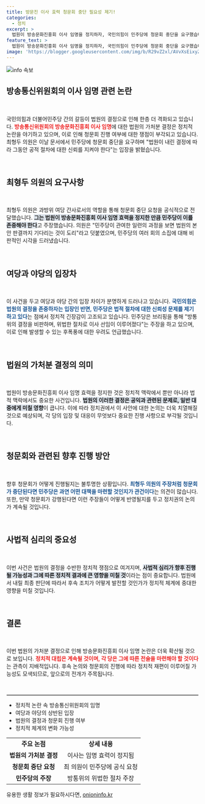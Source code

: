 ```yaml
---
title: 방문진 이사 효력 청문회 중단 필요성 제기!
categories:
  - 정치
excerpt: >
  법원이 방송문화진흥회 이사 임명을 정지하자, 국민의힘이 민주당에 청문회 중단을 요구했습니다. 양당 사이의 갈등이 고조되는 가운데, 법원의 최종 판결은 어떤 영향을 미칠지 주목됩니다!
feature_text: >
  법원이 방송문화진흥회 이사 임명을 정지하자, 국민의힘이 민주당에 청문회 중단을 요구했습니다. 양당 사이의 갈등이 고조되는 가운데, 법원의 최종 판결은 어떤 영향을 미칠지 주목됩니다!
image: 'https://blogger.googleusercontent.com/img/b/R29vZ2xl/AVvXsEixyZcFfHzMRdzZMjFBmAUKJYCLCGyLL1o632UiGVXcaFdKo_bkvkuCioo0uUKlGfBVcT3P84aROyZIXSBEx3Aw5nCQ3pTgDom1WDC4m8eifvWiAmWEEVb4x6G_l8C0QH225ldMjyaFvpxGEBGNO37VmDTDMHGhJPq73UglMfDca1-0aw/s1600/blogspot.png'
---
```


<p><img src="https://blogger.googleusercontent.com/img/b/R29vZ2xl/AVvXsEixyZcFfHzMRdzZMjFBmAUKJYCLCGyLL1o632UiGVXcaFdKo_bkvkuCioo0uUKlGfBVcT3P84aROyZIXSBEx3Aw5nCQ3pTgDom1WDC4m8eifvWiAmWEEVb4x6G_l8C0QH225ldMjyaFvpxGEBGNO37VmDTDMHGhJPq73UglMfDca1-0aw/s1600/blogspot.png" alt="info 속보" /></p>

<h2 data-ke-size="size26">방송통신위원회의 이사 임명 관련 논란</h2>

<p data-ke-size="size16">&nbsp;</p>

<p>국민의힘과 더불어민주당 간의 갈등이 법원의 결정으로 인해 한층 더 격화되고 있습니다. <b><span style="color: #ee2323;">방송통신위원회의 방송문화진흥회 이사 임명</span></b>에 대한 법원의 가처분 결정은 정치적 논란을 야기하고 있으며, 이로 인해 청문회 진행 여부에 대한 쟁점이 부각되고 있습니다. 최형두 의원은 이날 문서에서 민주당에 청문회 중단을 요구하며 "법원이 내린 결정에 따라 그동안 공적 절차에 대한 신뢰를 지켜야 한다"는 입장을 밝혔습니다. </p>

<p data-ke-size="size16">&nbsp;</p>

<h2 data-ke-size="size26">최형두 의원의 요구사항</h2>

<p data-ke-size="size16">&nbsp;</p>

<p>최형두 의원은 과방위 여당 간사로서의 역할을 통해 청문회 중단 요청을 공식적으로 전달했습니다. <b><span style="background-color: #21538527;">그는 법원이 방송문화진흥회 이사 임명 효력을 정지한 만큼 민주당이 이를 존중해야 한다</span></b>고 주장했습니다. 의원은 "민주당이 관여한 일련의 과정을 보면 법원의 본안 판결까지 기다리는 것이 도리"라고 덧붙였으며, 민주당의 여러 회의 소집에 대해 비판적인 시각을 드러냈습니다.</p>

<p data-ke-size="size16">&nbsp;</p>

<h2 data-ke-size="size26">여당과 야당의 입장차</h2>

<p data-ke-size="size16">&nbsp;</p>

<p>이 사건을 두고 여당과 야당 간의 입장 차이가 분명하게 드러나고 있습니다. <b><span style="color: #1a5490;">국민의힘은 법원의 결정을 존중하자는 입장인 반면, 민주당은 법적 절차에 대한 신뢰성 문제를 제기하고 있다</span></b>는 점에서 정치적 긴장감이 고조되고 있습니다. 민주당은 브리핑을 통해 "방통위의 결정을 비판하며, 위법한 절차로 이사 선임이 이루어졌다"는 주장을 하고 있으며, 이로 인해 발생할 수 있는 후폭풍에 대한 우려도 언급했습니다.</p>

<p data-ke-size="size16">&nbsp;</p>

<h2 data-ke-size="size26">법원의 가처분 결정의 의미</h2>

<p data-ke-size="size16">&nbsp;</p>

<p>법원이 방송문화진흥회 이사 임명 효력을 정지한 것은 정치적 맥락에서 뿐만 아니라 법적 맥락에서도 중요한 사건입니다. <b><span style="background-color: #21538527;">법원의 이러한 결정은 공익과 관련된 문제로, 일반 대중에게 미칠 영향</span></b>이 큽니다. 이에 따라 정치권에서 이 사안에 대한 논의는 더욱 치열해질 것으로 예상되며, 각 당의 입장 및 대응이 무엇보다 중요한 진행 사항으로 부각될 것입니다.</p>

<p data-ke-size="size16">&nbsp;</p>

<h2 data-ke-size="size26">청문회와 관련된 향후 진행 방안</h2>

<p data-ke-size="size16">&nbsp;</p>

<p>향후 청문회가 어떻게 진행될지는 불투명한 상황입니다. <b><span style="color: #1a5490;">최형두 의원의 주장처럼 청문회가 중단된다면 민주당은 과연 어떤 대책을 마련할 것인지가 관건이다</span></b>는 의견이 많습니다. 또한, 만약 청문회가 강행된다면 이런 주장들이 어떻게 반영될지를 두고 정치권의 논의가 계속될 것입니다.</p>

<p data-ke-size="size16">&nbsp;</p>

<h2 data-ke-size="size26">사법적 심리의 중요성</h2>

<p data-ke-size="size16">&nbsp;</p>

<p>이번 사건은 법원의 결정을 수반한 정치적 쟁점으로 여겨지며, <b><span style="background-color: #21538527;">사법적 심리가 향후 진행될 가능성과 그에 따른 정치적 결과에 큰 영향을 미칠 것</span></b>이라는 점이 중요합니다. 법원에서 내릴 최종 판단에 따라서 후속 조치가 어떻게 발전할 것인가가 정치적 체계에 중대한 영향을 미칠 것입니다.</p>

<p data-ke-size="size16">&nbsp;</p>

<h2 data-ke-size="size26">결론</h2>

<p data-ke-size="size16">&nbsp;</p>

<p>이번 법원의 가처분 결정으로 인해 방송문화진흥회 이사 임명 논란은 더욱 확산될 것으로 보입니다. <b><span style="color: #ee2323;">정치적 대립은 계속될 것이며, 각 당은 그에 따른 전술을 마련해야 할 것이다</span></b>는 관측이 지배적입니다. 후속 논의와 청문회의 진행에 따라 정치적 재편이 이루어질 가능성도 모색되므로, 앞으로의 전개가 주목됩니다.</p>

<p data-ke-size="size16">&nbsp;</p>

<hr style="border: 1px solid #ccc;">

<ul>
    <li>정치적 논란 속 방송통신위원회의 임명</li>
    <li>여당과 야당의 상반된 입장</li>
    <li>법원의 결정과 청문회 진행 여부</li>
    <li>정치적 체계의 변화 가능성</li>
</ul>

<table style="width: 100%;">
    <tr>
        <td style="text-align: center; height: 17px;"><b>주요 논점</b></td>
        <td style="text-align: center; height: 17px;"><b>상세 내용</b></td>
    </tr>
    <tr>
        <td style="text-align: center; height: 17px;"><b>법원의 가처분 결정</b></td>
        <td style="text-align: center; height: 17px;">이사는 임명 효력이 정지됨</td>
    </tr>
    <tr>
        <td style="text-align: center; height: 17px;"><b>청문회 중단 요청</b></td>
        <td style="text-align: center; height: 17px;">최 의원이 민주당에 공식 요청</td>
    </tr>
    <tr>
        <td style="text-align: center; height: 17px;"><b>민주당의 주장</b></td>
        <td style="text-align: center; height: 17px;">방통위의 위법한 절차 주장</td>
    </tr>
</table>
유용한 생활 정보가 필요하시다면, <a href="https://onioninfo.kr" rel="dofollow">onioninfo.kr</a>



